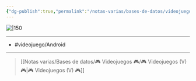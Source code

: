 ```yaml
---
{"dg-publish":true,"permalink":"/notas-varias/bases-de-datos/videojuegos/v-dungeon-hunter-4/"}
---
```



![|150](https://assets-prd.ignimgs.com/2022/07/27/dungeonhunter4-1658883241991.jpg)

---

- #videojuego/Android 

---

> [[Notas varias/Bases de datos/🎮 Videojuegos 🎮/🎮 Videojuegos (V) 🎮\|🎮 Videojuegos (V) 🎮]]